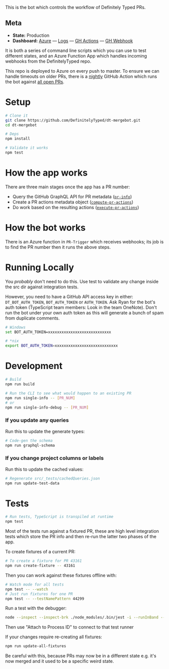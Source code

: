 This is the bot which controls the workflow of Definitely Typed PRs.

## Meta

* __State:__ Production
* __Dashboard:__ [Azure](https://ms.portal.azure.com/#@72f988bf-86f1-41af-91ab-2d7cd011db47/resource/subscriptions/57bfeeed-c34a-4ffd-a06b-ccff27ac91b8/resourceGroups/dtmergebot/providers/Microsoft.Web/sites/DTMergeBot) — [Logs](https://ms.portal.azure.com/#blade/WebsitesExtension/FunctionsIFrameBlade/id/%2Fsubscriptions%2F57bfeeed-c34a-4ffd-a06b-ccff27ac91b8%2FresourceGroups%2Fdtmergebot%2Fproviders%2FMicrosoft.Web%2Fsites%2FDTMergeBot) — [GH Actions](https://github.com/DefinitelyTyped/dt-mergebot/actions) — [GH Webhook](https://github.com/DefinitelyTyped/DefinitelyTyped/settings/hooks/193097250)

It is both a series of command line scripts which you can use to test different states, and an Azure Function App which handles incoming webhooks from the DefinitelyTyped repo.

This repo is deployed to Azure on every push to master.
To ensure we can handle timeouts on older PRs, there is a [nightly](https://github.com/DefinitelyTyped/dt-mergebot/actions) GitHub Action which runs the bot against [all open PRs](./src/scripts/daily.ts).

# Setup

```sh
# Clone it
git clone https://github.com/DefinitelyTyped/dt-mergebot.git
cd dt-mergebot

# Deps
npm install

# Validate it works
npm test
```

# How the app works

There are three main stages once the app has a PR number:

* Query the GitHub GraphQL API for PR metadata ([`pr-info`](src/pr-info.ts))
* Create a PR actions metadata object ([`compute-pr-actions`](src/compute-pr-actions.ts))
* Do work based on the resulting actions ([`execute-pr-actions`](src/execute-pr-actions.ts))

# How the bot works

There is an Azure function in `PR-Trigger` which receives webhooks; its job is to find the PR number then it runs the above steps.

# Running Locally

You _probably_ don't need to do this. Use test to validate any change inside the src dir against integration tests.

However, you need to have a GitHub API access key in either: `DT_BOT_AUTH_TOKEN`, `BOT_AUTH_TOKEN` or `AUTH_TOKEN`.
Ask Ryan for the bot's auth token (TypeScript team members: Look in the team OneNote).
Don't run the bot under your own auth token as this will generate a bunch of spam from duplicate comments.

```sh
# Windows
set BOT_AUTH_TOKEN=xxxxxxxxxxxxxxxxxxxxxxxxxxxx

# *nix
export BOT_AUTH_TOKEN=xxxxxxxxxxxxxxxxxxxxxxxxxxxx
```

# Development

```sh
# Build
npm run build

# Run the CLI to see what would happen to an existing PR
npm run single-info -- [PR_NUM]
# or
npm run single-info-debug -- [PR_NUM]
```

### If you update any queries

Run this to update the generate types:

```sh
# Code-gen the schema
npm run graphql-schema
```

### If you change project columns or labels

Run this to update the cached values:

```sh
# Regenerate src/_tests/cachedQueries.json
npm run update-test-data
```

# Tests

```sh
# Run tests, TypeScript is transpiled at runtime
npm test
```

Most of the tests run against a fixtured PR, these are high level integration tests which store the PR info and then re-run the latter two phases of the app.

To create fixtures of a current PR:

```sh
# To create a fixture for PR 43161
npm run create-fixture -- 43161
```

Then you can work against these fixtures offline with:

```sh
# Watch mode for all tests
npm test -- --watch
# Just run fixtures for one PR
npm test -- --testNamePattern 44299
```

Run a test with the debugger:

```sh
node --inspect --inspect-brk ./node_modules/.bin/jest -i --runInBand --testNamePattern 44299
```

Then use "Attach to Process ID" to connect to that test runner

If your changes require re-creating all fixtures:

```sh
npm run update-all-fixtures
```

Be careful with this, because PRs may now be in a different state e.g. it's now merged and it used to be a specific
weird state.
